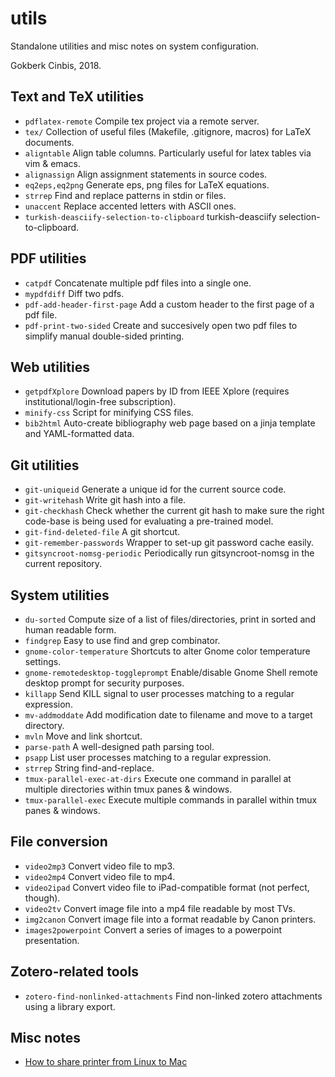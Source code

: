 utils
=====

Standalone utilities and misc notes on system configuration.

Gokberk Cinbis, 2018.

## Text and TeX utilities

* `pdflatex-remote`                             Compile tex project via a remote server.
* `tex/`                                        Collection of useful files (Makefile, .gitignore, macros) for LaTeX documents.
* `aligntable`                                  Align table columns. Particularly useful for latex tables via vim & emacs.
* `alignassign`                                 Align assignment statements in source codes.
* `eq2eps,eq2png`                               Generate eps, png files for LaTeX equations.
* `strrep`                                      Find and replace patterns in stdin or files.
* `unaccent`                                    Replace accented letters with ASCII ones.
* `turkish-deasciify-selection-to-clipboard`    turkish-deasciify selection-to-clipboard.

## PDF utilities
* `catpdf`                                      Concatenate multiple pdf files into a single one.
* `mypdfdiff`                                   Diff two pdfs.
* `pdf-add-header-first-page`                   Add a custom header to the first page of a pdf file.
* `pdf-print-two-sided`                         Create and succesively open two pdf files to simplify manual double-sided printing.

## Web utilities

* `getpdfXplore`                                Download papers by ID from IEEE Xplore (requires institutional/login-free subscription).
* `minify-css`                                  Script for minifying CSS files.
* `bib2html`                                    Auto-create bibliography web page based on a jinja template and YAML-formatted data.

## Git utilities

* `git-uniqueid`                                Generate a unique id for the current source code.
* `git-writehash`                               Write git hash into a file.
* `git-checkhash`                               Check whether the current git hash to make sure the right code-base is being used for evaluating a pre-trained model.
* `git-find-deleted-file`                       A git shortcut.
* `git-remember-passwords`                      Wrapper to set-up git password cache easily.
* `gitsyncroot-nomsg-periodic`                  Periodically run gitsyncroot-nomsg in the current repository.

## System utilities

* `du-sorted`                                   Compute size of a list of files/directories, print in sorted and human readable form.
* `findgrep`                                    Easy to use find and grep combinator.
* `gnome-color-temperature`                     Shortcuts to alter Gnome color temperature settings.
* `gnome-remotedesktop-toggleprompt`            Enable/disable Gnome Shell remote desktop prompt for security purposes.
* `killapp`                                     Send KILL signal to user processes matching to a regular expression.
* `mv-addmoddate`                               Add modification date to filename and move to a target directory.
* `mvln`                                        Move and link shortcut.
* `parse-path`                                  A well-designed path parsing tool.
* `psapp`                                       List user processes matching to a regular expression.
* `strrep`                                      String find-and-replace.
* `tmux-parallel-exec-at-dirs`                  Execute one command in parallel at multiple directories within tmux panes & windows.
* `tmux-parallel-exec`                          Execute multiple commands in parallel within tmux panes & windows.

## File conversion

* `video2mp3`                                   Convert video file to mp3.
* `video2mp4`                                   Convert video file to mp4.
* `video2ipad`                                  Convert video file to iPad-compatible format (not perfect, though).
* `video2tv`                                    Convert image file into a mp4 file readable by most TVs.
* `img2canon`                                   Convert image file into a format readable by Canon printers.
* `images2powerpoint`                           Convert a series of images to a powerpoint presentation.

## Zotero-related tools

* `zotero-find-nonlinked-attachments`           Find non-linked zotero attachments using a library export.

## Misc notes

* [How to share printer from Linux to Mac](notes/LinuxToMacPrinterShare.md) 




